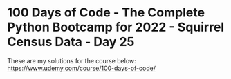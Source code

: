 # 100 Days of Code - The Complete Python Bootcamp for 2022 - Squirrel Census Data - Day 25

These are my solutions for the course below:<br>
https://www.udemy.com/course/100-days-of-code/